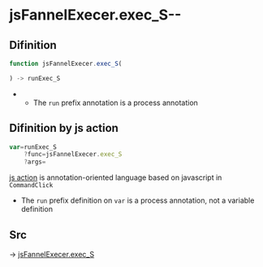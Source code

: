 # jsFannelExecer.exec_S--

## Difinition

```js.js
function jsFannelExecer.exec_S(

) -> runExec_S
```

- - The `run` prefix annotation is a process annotation


## Difinition by js action

```js.js
var=runExec_S
	?func=jsFannelExecer.exec_S
	?args=

```

[js action](#) is annotation-oriented language based on javascript in `CommandClick`

- The `run` prefix definition on `var` is a process annotation, not a variable definition

## Src

-> [jsFannelExecer.exec_S](https://github.com/puutaro/CommandClick/blob/master/app/src/main/java/com/puutaro/commandclick/fragment_lib/terminal_fragment/js_interface/system/JsFannelExecer.kt#L22)


